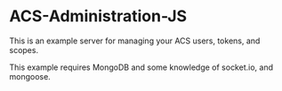 # ACS-Administration-JS
This is an example server for managing your ACS users, tokens, and scopes.

This example requires MongoDB and some knowledge of socket.io, and mongoose.
